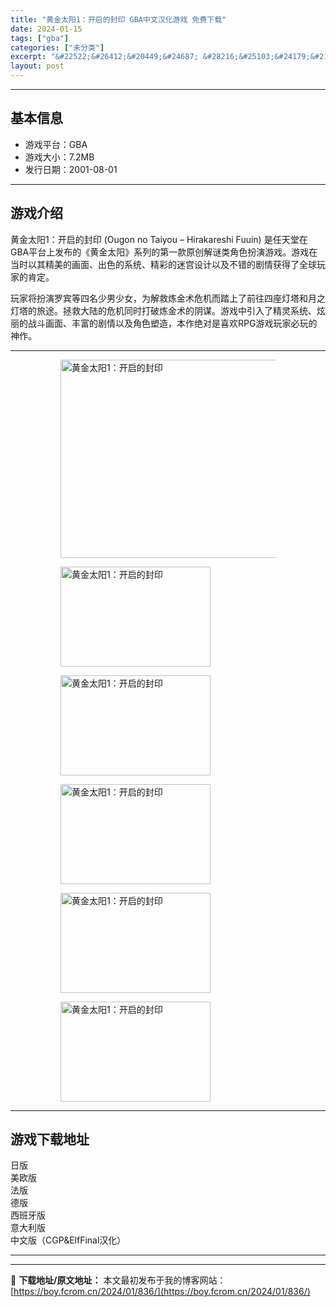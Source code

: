 ```yaml
---
title: "黄金太阳1：开启的封印 GBA中文汉化游戏 免费下载"
date: 2024-01-15
tags: ["gba"]
categories: ["未分类"]
excerpt: "&#22522;&#26412;&#20449;&#24687; &#28216;&#25103;&#24179;&#21488;&#65306;GBA &#28216;&#25103;&#22823;&#23567;&#65306;7.2MB &#21457;&#34892;&#26085;&amp;#2&hellip;"
layout: post
---
```


 <hr><h2>&#22522;&#26412;&#20449;&#24687;</h2> <ul><li>&#28216;&#25103;&#24179;&#21488;&#65306;GBA</li> <li>&#28216;&#25103;&#22823;&#23567;&#65306;7.2MB</li> <li>&#21457;&#34892;&#26085;&#26399;&#65306;2001-08-01</li> </ul><hr><h2>&#28216;&#25103;&#20171;&#32461;</h2> <p>&#40644;&#37329;&#22826;&#38451;1&#65306;&#24320;&#21551;&#30340;&#23553;&#21360; (Ougon no Taiyou &ndash; Hirakareshi Fuuin) &#26159;&#20219;&#22825;&#22530;&#22312;GBA&#24179;&#21488;&#19978;&#21457;&#24067;&#30340;&#12298;&#40644;&#37329;&#22826;&#38451;&#12299;&#31995;&#21015;&#30340;&#31532;&#19968;&#27454;&#21407;&#21019;&#35299;&#35868;&#31867;&#35282;&#33394;&#25198;&#28436;&#28216;&#25103;&#12290;&#28216;&#25103;&#22312;&#24403;&#26102;&#20197;&#20854;&#31934;&#32654;&#30340;&#30011;&#38754;&#12289;&#20986;&#33394;&#30340;&#31995;&#32479;&#12289;&#31934;&#24425;&#30340;&#36855;&#23467;&#35774;&#35745;&#20197;&#21450;&#19981;&#38169;&#30340;&#21095;&#24773;&#33719;&#24471;&#20102;&#20840;&#29699;&#29609;&#23478;&#30340;&#32943;&#23450;&#12290;</p> <p>&#29609;&#23478;&#23558;&#25198;&#28436;&#32599;&#23486;&#31561;&#22235;&#21517;&#23569;&#30007;&#23569;&#22899;&#65292;&#20026;&#35299;&#25937;&#28860;&#37329;&#26415;&#21361;&#26426;&#32780;&#36367;&#19978;&#20102;&#21069;&#24448;&#22235;&#24231;&#28783;&#22612;&#21644;&#26376;&#20043;&#28783;&#22612;&#30340;&#26053;&#36884;&#12290;&#25327;&#25937;&#22823;&#38470;&#30340;&#21361;&#26426;&#21516;&#26102;&#25171;&#30772;&#28860;&#37329;&#26415;&#30340;&#38452;&#35851;&#12290;&#28216;&#25103;&#20013;&#24341;&#20837;&#20102;&#31934;&#28789;&#31995;&#32479;&#12289;&#28843;&#20029;&#30340;&#25112;&#26007;&#30011;&#38754;&#12289;&#20016;&#23500;&#30340;&#21095;&#24773;&#20197;&#21450;&#35282;&#33394;&#22609;&#36896;&#65292;&#26412;&#20316;&#32477;&#23545;&#26159;&#21916;&#27426;RPG&#28216;&#25103;&#29609;&#23478;&#24517;&#29609;&#30340;&#31070;&#20316;&#12290;</p> <hr><figure><figure><img loading="lazy" decoding="async" width="500" height="317" data-id="3207" src="https://boy.fcrom.cn/wp-content/uploads/2024/01/20240114_65a32b8bcf2c0.jpg" title="&#40644;&#37329;&#22826;&#38451;1&#65306;&#24320;&#21551;&#30340;&#23553;&#21360;-&#23553;&#38754;" alt="黄金太阳1：开启的封印"></figure><figure><img loading="lazy" decoding="async" width="240" height="160" data-id="3107" src="https://boy.fcrom.cn/wp-content/uploads/2024/01/20240114_65a32b8c0890d.png" title="&#40644;&#37329;&#22826;&#38451;1&#65306;&#24320;&#21551;&#30340;&#23553;&#21360;-1" alt="黄金太阳1：开启的封印"></figure><figure><img loading="lazy" decoding="async" width="240" height="160" data-id="3108" src="https://boy.fcrom.cn/wp-content/uploads/2024/01/20240114_65a32b8c3de64.png" title="&#40644;&#37329;&#22826;&#38451;1&#65306;&#24320;&#21551;&#30340;&#23553;&#21360;-2" alt="黄金太阳1：开启的封印"></figure><figure><img loading="lazy" decoding="async" width="240" height="160" data-id="3109" src="https://boy.fcrom.cn/wp-content/uploads/2024/01/20240114_65a32b8c75c16.png" title="&#40644;&#37329;&#22826;&#38451;1&#65306;&#24320;&#21551;&#30340;&#23553;&#21360;" alt="黄金太阳1：开启的封印"></figure><figure><img loading="lazy" decoding="async" width="240" height="160" data-id="3110" src="https://boy.fcrom.cn/wp-content/uploads/2024/01/20240114_65a32b8c9af78.png" title="&#40644;&#37329;&#22826;&#38451;1&#65306;&#24320;&#21551;&#30340;&#23553;&#21360;" alt="黄金太阳1：开启的封印"></figure><figure><img loading="lazy" decoding="async" width="240" height="160" data-id="3111" src="https://boy.fcrom.cn/wp-content/uploads/2024/01/20240114_65a32b8cbfd73.png" title="&#40644;&#37329;&#22826;&#38451;1&#65306;&#24320;&#21551;&#30340;&#23553;&#21360;" alt="黄金太阳1：开启的封印"></figure></figure><hr><h2>&#28216;&#25103;&#19979;&#36733;&#22320;&#22336;</h2> <div><div> <div> <span></span><span>&#26085;&#29256;</span></div> <div> <span></span><span>&#32654;&#27431;&#29256;</span></div> <div> <span></span><span>&#27861;&#29256;</span></div> <div> <span></span><span>&#24503;&#29256;</span></div> <div> <span></span><span>&#35199;&#29677;&#29273;&#29256;</span></div> <div> <span></span><span>&#24847;&#22823;&#21033;&#29256;</span></div> <div> <span></span><span>&#20013;&#25991;&#29256;&#65288;CGP&amp;ElfFinal&#27721;&#21270;&#65289;</span></div> </div></div> <hr>

---
📖 **下载地址/原文地址：** 本文最初发布于我的博客网站：[https://boy.fcrom.cn/2024/01/836/](https://boy.fcrom.cn/2024/01/836/)
